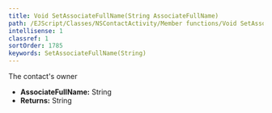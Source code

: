 ```yaml
---
title: Void SetAssociateFullName(String AssociateFullName)
path: /EJScript/Classes/NSContactActivity/Member functions/Void SetAssociateFullName(String p_0)
intellisense: 1
classref: 1
sortOrder: 1785
keywords: SetAssociateFullName(String)
---
```



The contact's owner



* **AssociateFullName:** String
* **Returns:** String


